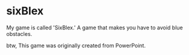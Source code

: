# sixBlex

My game is called 'SixBlex.'
A game that makes you have to avoid blue obstacles.

btw, This game was originally created from PowerPoint.
